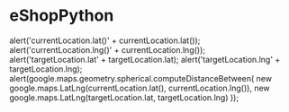 # eShopPython

alert('currentLocation.lat()' + currentLocation.lat());
            alert('currentLocation.lng()' + currentLocation.lng());
            alert('targetLocation.lat' + targetLocation.lat);
            alert('targetLocation.lng' + targetLocation.lng);
            alert(google.maps.geometry.spherical.computeDistanceBetween(
                new google.maps.LatLng(currentLocation.lat(), currentLocation.lng()),
                new google.maps.LatLng(targetLocation.lat, targetLocation.lng)
            ));